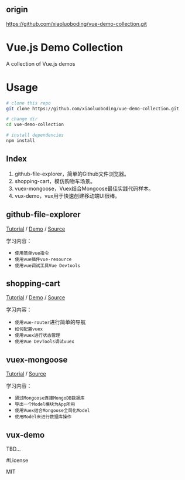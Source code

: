 ## origin 

https://github.com/xiaoluoboding/vue-demo-collection.git

# Vue.js Demo Collection
A collection of Vue.js demos

# Usage

```bash
# clone this repo
git clone https://github.com/xiaoluoboding/vue-demo-collection.git

# change dir
cd vue-demo-collection

# install dependencies
npm install
```

## Index

1. github-file-explorer，简单的Github文件浏览器。
1. shopping-cart，模仿购物车场景。
1. vuex-mongoose，Vuex结合Mongoose最佳实践代码样本。
1. vux-demo，vux用于快速创建移动端UI很棒。

## github-file-explorer

[Tutorial](http://xlbd.me/vue-demo-github-file-explorer/) /
[Demo](http://xiaoluoboding.github.io/vue-demo-collection/github-file-explorer/) / [Source](https://github.com/xiaoluoboding/vue-demo-collection/tree/master/github-file-explorer)

学习内容：

* `使用简单vue指令`
* `使用vue插件vue-resource`
* `使用vue调试工具Vue Devtools`

## shopping-cart

[Tutorial](http://xlbd.me/vue-vuex-shopping-cart/) /
[Demo](http://xiaoluoboding.github.io/vue-demo-collection/shopping-cart) /
[Source](https://github.com/xiaoluoboding/vue-demo-collection/tree/master/shopping-cart)

学习内容：

* `使用vue-router`进行简单的导航
* `如何配置vuex`
* `使用vuex进行状态管理`
* `使用Vue DevTools调试vuex`

## vuex-mongoose

[Tutorial](http://xlbd.me/vuex-with-mongoose-best-practices/) /
[Source](https://github.com/xiaoluoboding/vue-demo-collection/tree/master/vuex-mongoose)

学习内容：

* `通过Mongoose连接MongoDB数据库`
* `导出一个Model模块为App所用`
* `使用Vuex结合Mongoose全局化Model`
* `使用Model来进行数据库操作`

## vux-demo

TBD...

#License

MIT
